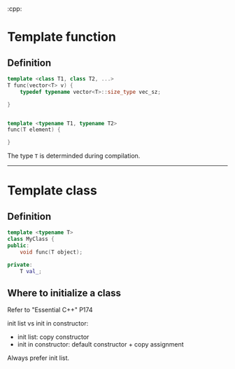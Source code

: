 :cpp:

# Template function


## Definition

```cpp
template <class T1, class T2, ...>
T func(vector<T> v) {
    typedef typename vector<T>::size_type vec_sz;

}


template <typename T1, typename T2>
func(T element) {

}

```

The type `T` is determinded during compilation.



----
# Template class

## Definition

```cpp
template <typename T>
class MyClass {
public:
    void func(T object);

private:
    T val_;

```


## Where to initialize a class

Refer to "Essential C++" P174

init list vs init in constructor:  
- init list: copy constructor
- init in constructor: default constructor + copy assignment

Always prefer init list.
